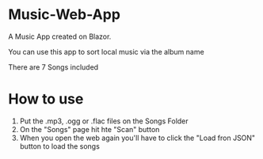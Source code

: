 # Music-Web-App

A Music App created on Blazor.

You can use this app to sort local music via the album name

There are 7 Songs included

# How to use

1. Put the .mp3, .ogg or .flac files on the Songs Folder
2. On the "Songs" page hit hte "Scan" button
3. When you open the web again you'll have to click the "Load fron JSON" button to load the songs
